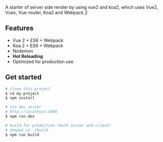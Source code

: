 A starter of server side render by using vue2 and koa2, which uses Vue2, Vuex, Vue-router, Koa2 and Webpack 2

## Features

- Vue 2 + ES6 + Webpack
- Koa 2 + ES6 + Webpack
- Nodemon
- **Hot Reloading**
- Optimized for production use

## Get started

```bash
# clone this project
$ cd my-project
$ npm install

# run dev server
# http://localhost:5000
$ npm run dev

# build for production (both server and client)
# dumped in ./build
$ npm run build
```
